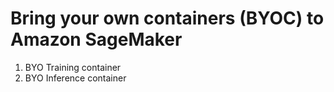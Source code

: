 # Bring your own containers (BYOC) to Amazon SageMaker

1. BYO Training container
1. BYO Inference container
